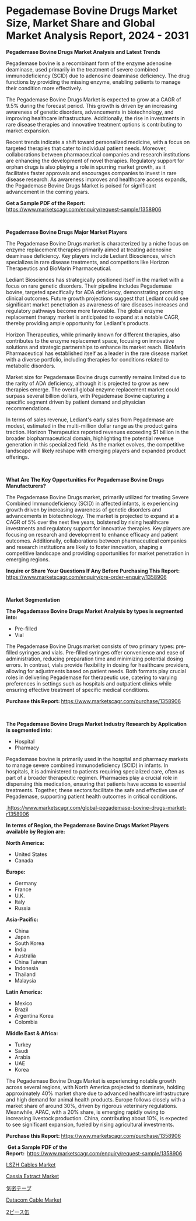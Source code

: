 <p><h1>Pegademase Bovine Drugs Market Size, Market Share and Global Market Analysis Report, 2024 - 2031</h1></p><p><strong>Pegademase Bovine Drugs Market Analysis and Latest Trends</strong></p>
<p><p>Pegademase bovine is a recombinant form of the enzyme adenosine deaminase, used primarily in the treatment of severe combined immunodeficiency (SCID) due to adenosine deaminase deficiency. The drug functions by providing the missing enzyme, enabling patients to manage their condition more effectively. </p><p>The Pegademase Bovine Drugs Market is expected to grow at a CAGR of 9.5% during the forecast period. This growth is driven by an increasing awareness of genetic disorders, advancements in biotechnology, and improving healthcare infrastructure. Additionally, the rise in investments in rare disease therapies and innovative treatment options is contributing to market expansion. </p><p>Recent trends indicate a shift toward personalized medicine, with a focus on targeted therapies that cater to individual patient needs. Moreover, collaborations between pharmaceutical companies and research institutions are enhancing the development of novel therapies. Regulatory support for orphan drugs is also playing a role in spurring market growth, as it facilitates faster approvals and encourages companies to invest in rare disease research. As awareness improves and healthcare access expands, the Pegademase Bovine Drugs Market is poised for significant advancement in the coming years.</p></p>
<p><strong>Get a Sample PDF of the Report:&nbsp;</strong> <a href="https://www.marketscagr.com/enquiry/request-sample/1358906">https://www.marketscagr.com/enquiry/request-sample/1358906</a></p>
<p>&nbsp;</p>
<p><strong>Pegademase Bovine Drugs Major Market Players</strong></p>
<p><p>The Pegademase Bovine Drugs market is characterized by a niche focus on enzyme replacement therapies primarily aimed at treating adenosine deaminase deficiency. Key players include Lediant Biosciences, which specializes in rare disease treatments, and competitors like Horizon Therapeutics and BioMarin Pharmaceutical.</p><p>Lediant Biosciences has strategically positioned itself in the market with a focus on rare genetic disorders. Their pipeline includes Pegademase bovine, targeted specifically for ADA deficiency, demonstrating promising clinical outcomes. Future growth projections suggest that Lediant could see significant market penetration as awareness of rare diseases increases and regulatory pathways become more favorable. The global enzyme replacement therapy market is anticipated to expand at a notable CAGR, thereby providing ample opportunity for Lediant's products.</p><p>Horizon Therapeutics, while primarily known for different therapies, also contributes to the enzyme replacement space, focusing on innovative solutions and strategic partnerships to enhance its market reach. BioMarin Pharmaceutical has established itself as a leader in the rare disease market with a diverse portfolio, including therapies for conditions related to metabolic disorders.</p><p>Market size for Pegademase Bovine drugs currently remains limited due to the rarity of ADA deficiency, although it is projected to grow as new therapies emerge. The overall global enzyme replacement market could surpass several billion dollars, with Pegademase Bovine capturing a specific segment driven by patient demand and physician recommendations.</p><p>In terms of sales revenue, Lediant's early sales from Pegademase are modest, estimated in the multi-million dollar range as the product gains traction. Horizon Therapeutics reported revenues exceeding $1 billion in the broader biopharmaceutical domain, highlighting the potential revenue generation in this specialized field. As the market evolves, the competitive landscape will likely reshape with emerging players and expanded product offerings.</p></p>
<p>&nbsp;</p>
<p><strong>What Are The Key Opportunities For Pegademase Bovine Drugs Manufacturers?</strong></p>
<p><p>The Pegademase Bovine Drugs market, primarily utilized for treating Severe Combined Immunodeficiency (SCID) in affected infants, is experiencing growth driven by increasing awareness of genetic disorders and advancements in biotechnology. The market is projected to expand at a CAGR of 5% over the next five years, bolstered by rising healthcare investments and regulatory support for innovative therapies. Key players are focusing on research and development to enhance efficacy and patient outcomes. Additionally, collaborations between pharmaceutical companies and research institutions are likely to foster innovation, shaping a competitive landscape and providing opportunities for market penetration in emerging regions.</p></p>
<p><strong>Inquire or Share Your Questions If Any Before Purchasing This Report:</strong> <a href="https://www.marketscagr.com/enquiry/pre-order-enquiry/1358906">https://www.marketscagr.com/enquiry/pre-order-enquiry/1358906</a></p>
<p>&nbsp;</p>
<p><strong>Market Segmentation</strong></p>
<p><strong>The Pegademase Bovine Drugs Market Analysis by types is segmented into:</strong></p>
<p><ul><li>Pre-filled</li><li>Vial</li></ul></p>
<p><p>The Pegademase Bovine Drugs market consists of two primary types: pre-filled syringes and vials. Pre-filled syringes offer convenience and ease of administration, reducing preparation time and minimizing potential dosing errors. In contrast, vials provide flexibility in dosing for healthcare providers, allowing for adjustments based on patient needs. Both formats play crucial roles in delivering Pegademase for therapeutic use, catering to varying preferences in settings such as hospitals and outpatient clinics while ensuring effective treatment of specific medical conditions.</p></p>
<p><strong>Purchase this Report:&nbsp;</strong><a href="https://www.marketscagr.com/purchase/1358906">https://www.marketscagr.com/purchase/1358906</a></p>
<p>&nbsp;</p>
<p><strong>The Pegademase Bovine Drugs Market Industry Research by Application is segmented into:</strong></p>
<p><ul><li>Hospital</li><li>Pharmacy</li></ul></p>
<p><p>Pegademase bovine is primarily used in the hospital and pharmacy markets to manage severe combined immunodeficiency (SCID) in infants. In hospitals, it is administered to patients requiring specialized care, often as part of a broader therapeutic regimen. Pharmacies play a crucial role in dispensing this medication, ensuring that patients have access to essential treatments. Together, these sectors facilitate the safe and effective use of Pegademase, supporting patient health outcomes in critical conditions.</p></p>
<p><a href="https://www.marketscagr.com/global-pegademase-bovine-drugs-market-r1358906">&nbsp;https://www.marketscagr.com/global-pegademase-bovine-drugs-market-r1358906</a></p>
<p><strong>In terms of Region, the Pegademase Bovine Drugs Market Players available by Region are:</strong></p>
<p>
    <p> <strong> North America: </strong>
        <ul>
            <li>United States</li>
            <li>Canada</li>
        </ul>
        </p> 
    <p> <strong> Europe: </strong>
        <ul>
            <li>Germany</li>
            <li>France</li>
            <li>U.K.</li>
            <li>Italy</li>
            <li>Russia</li>
        </ul>
        </p> 
    <p> <strong> Asia-Pacific: </strong>
        <ul>
            <li>China</li>
            <li>Japan</li>
            <li>South Korea</li>
            <li>India</li>
            <li>Australia</li>
            <li>China Taiwan</li>
            <li>Indonesia</li>
            <li>Thailand</li>
            <li>Malaysia</li>
        </ul>
        </p> 
    <p> <strong> Latin America: </strong>
        <ul>
            <li>Mexico</li>
            <li>Brazil</li>
            <li>Argentina Korea</li>
            <li>Colombia</li>
        </ul>
        </p> 
    <p> <strong> Middle East & Africa: </strong>
        <ul>
            <li>Turkey</li>
            <li>Saudi</li>
            <li>Arabia</li>
            <li>UAE</li>
            <li>Korea</li>
        </ul>
    </p>
    </p>
<p><p>The Pegademase Bovine Drugs Market is experiencing notable growth across several regions, with North America projected to dominate, holding approximately 40% market share due to advanced healthcare infrastructure and high demand for animal health products. Europe follows closely with a market share of around 30%, driven by rigorous veterinary regulations. Meanwhile, APAC, with a 20% share, is emerging rapidly owing to increasing livestock production. China, contributing about 10%, is expected to see significant expansion, fueled by rising agricultural investments.</p></p>
<p><strong>Purchase this Report: </strong><a href="https://www.marketscagr.com/purchase/1358906">https://www.marketscagr.com/purchase/1358906</a></p>
<p>&nbsp;<strong>Get a Sample PDF of the Report:&nbsp;&nbsp;</strong><a href="https://www.marketscagr.com/enquiry/request-sample/1358906">https://www.marketscagr.com/enquiry/request-sample/1358906</a></p>
<p><strong></strong></p>
<p><p><a href="https://www.linkedin.com/pulse/lszh-cables-market-essentials-key-players-demand-drivers-befgf?trackingId=%2B6tPdp8uRyiNRlfOMsG9Ag%3D%3D">LSZH Cables Market</a></p><p><a href="https://issuu.com/reportprime-2/docs/cassia-extract-market-size-2030.ppt_0d806f3bff3681">Cassia Extract Market</a></p><p><a href="https://medium.com/@anabellewintheiser/airtight-tapes-market-%E3%81%AF-%E3%82%B3%E3%82%B9%E3%83%88%E7%AE%A1%E7%90%86%E3%81%A8%E5%8A%B9%E7%8E%87%E5%90%91%E4%B8%8A%E3%82%92%E5%84%AA%E5%85%88%E3%81%97%E3%81%BE%E3%81%99-%E3%81%95%E3%82%89%E3%81%AB-%E5%A0%B1%E5%91%8A%E6%9B%B8%E3%81%AF%E5%B8%82%E5%A0%B4%E3%81%AE%E9%9C%80%E8%A6%81%E9%9D%A2%E3%81%A8%E4%BE%9B%E7%B5%A6%E9%9D%A2%E3%81%AE%E4%B8%A1%E6%96%B9%E3%82%92%E3%82%AB%E3%83%90%E3%83%BC%E3%81%97%E3%81%A6%E3%81%84%E3%81%BE%E3%81%99-airtight-tapes-%E5%B8%82%E5%A0%B4%E3%81%AF-2024-30b1a8875c22">気密テープ</a></p><p><a href="https://www.linkedin.com/pulse/datacom-cable-market-size-growing-cagr-134-report-covers-jie8f?trackingId=St1RxA6PQMKjZuCKFDbFrg%3D%3D">Datacom Cable Market</a></p><p><a href="https://medium.com/@anabellewintheiser/2-piece-can-market-%E3%81%AF-%E3%82%B3%E3%82%B9%E3%83%88%E7%AE%A1%E7%90%86%E3%81%A8%E5%8A%B9%E7%8E%87%E5%90%91%E4%B8%8A%E3%82%92%E5%84%AA%E5%85%88%E3%81%97%E3%81%BE%E3%81%99-%E3%81%95%E3%82%89%E3%81%AB-%E5%A0%B1%E5%91%8A%E6%9B%B8%E3%81%AF%E5%B8%82%E5%A0%B4%E3%81%AE%E9%9C%80%E8%A6%81%E9%9D%A2%E3%81%A8%E4%BE%9B%E7%B5%A6%E9%9D%A2%E3%81%AE%E4%B8%A1%E6%96%B9%E3%82%92%E3%82%AB%E3%83%90%E3%83%BC%E3%81%97%E3%81%A6%E3%81%84%E3%81%BE%E3%81%99-2-piece-can-%E5%B8%82%E5%A0%B4%E3%81%AF-2024-%E3%81%8B%E3%82%89-6-1-cdeacce9eb71">2ピース缶</a></p></p>